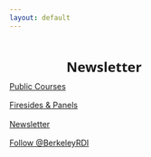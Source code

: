 ```yaml
---
layout: default
---
```


<div style="color: black; width: 150px; height: 150px; margin-top: 60px; position: absolute; display: flex; flex-direction: column; justify-content: space-evenly">
    <a href="/publicCourses" class="nav-url">
        Public Courses
    </a>
    <a href="/firesides" class="nav-url">
        Firesides & Panels
    </a>
    <a href="/newsletter" class="nav-url" style="text-decoration: underline;">
        Newsletter
    </a>
    <a href="https://twitter.com/BerkeleyRDI?ref_src=twsrc%5Etfw" class="twitter-follow-button" data-show-count="false">Follow @BerkeleyRDI</a><script async src="https://platform.twitter.com/widgets.js" charset="utf-8"></script>
</div>

<div style="font-size: 12pt; font-family: 'Open Sans', sans-serif; font-weight: 300; margin-left: 20%; overflow: scroll; width: 75%">
    <h2>Newsletter</h2>
</div>
